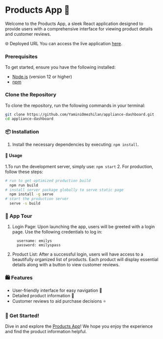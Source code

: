 # Products App 🌟
Welcome to the Products App, a sleek React application designed to provide users with a comprehensive interface for viewing product details and customer reviews.

🌐 Deployed URL
You can access the live application [here](https://products-app-sigma.vercel.app/).


### Prerequisites
To get started, ensure you have the following installed:

- [Node.js](https://nodejs.org/) (version 12 or higher)
- [npm](https://www.npmjs.com/)

### Clone the Repository
To clone the repository, run the following commands in your terminal:

```sh
git clone https://github.com/YaminiOmezhilan/appliance-dashboard.git
cd appliance-dashboard
```

### 📦 Installation

1. Install the necessary dependencies by executing:
  ```npm install```.

#### 🚀 Usage

1.To run the development server, simply use:
  ```npm start```
2. For production, follow these steps:

```sh
# run to get optimized production build
  npm run build
# install server package globally to serve static page
  npm install -g serve
# start the production server
  serve -s build
```

### 🌟 App Tour
1. Login Page: Upon launching the app, users will be greeted with a login page. Use the following credentials to log in:

   ```
     username: emilys
     password: emilyspass
   ```

2. Product List: After a successful login, users will have access to a beautifully organized list of products. Each product will display essential details along with a button to view customer reviews.

### 🛍️ Features
- User-friendly interface for easy navigation 🌈
- Detailed product information 📝
- Customer reviews to aid purchase decisions ⭐

### 🎉 Get Started!
Dive in and explore the [Products App](https://products-app-sigma.vercel.app/)! We hope you enjoy the experience and find the product information helpful.
